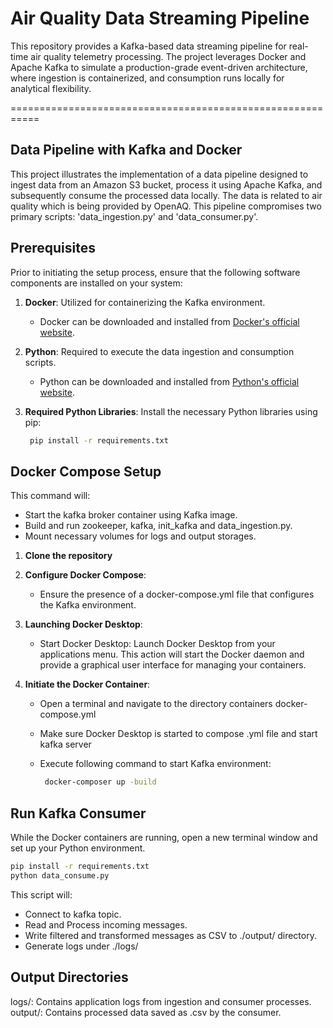 # Air Quality Data Streaming Pipeline

This repository provides a Kafka-based data streaming pipeline for real-time air quality telemetry processing. The project leverages Docker and Apache Kafka to simulate a production-grade event-driven architecture, where ingestion is containerized, and consumption runs locally for analytical flexibility.

===========================================================

## Data Pipeline with Kafka and Docker
This project illustrates the implementation of a data pipeline designed to ingest data from an Amazon S3 bucket, process it using Apache Kafka, and subsequently consume the processed data locally. The data is related to air quality which is being provided by OpenAQ.
This pipeline compromises two primary scripts: 'data_ingestion.py' and 'data_consumer.py'.

## Prerequisites

Prior to initiating the setup process, ensure that the following software components are installed on your system:

1. **Docker**: Utilized for containerizing the Kafka environment.
   - Docker can be downloaded and installed from [Docker's official website](https://www.docker.com/get-started).

2. **Python**: Required to execute the data ingestion and consumption scripts.
   - Python can be downloaded and installed from [Python's official website](https://www.python.org/downloads/).

3. **Required Python Libraries**: Install the necessary Python libraries using pip:
   ```bash
    pip install -r requirements.txt
   ```
## Docker Compose Setup
This command will:
+ Start the kafka broker container using Kafka image.
+ Build and run zookeeper, kafka, init_kafka and data_ingestion.py.
+ Mount necessary volumes for logs and output storages.

1. **Clone the repository**

2. **Configure Docker Compose**:
   - Ensure the presence of a docker-compose.yml file that configures the Kafka environment.
   
3. **Launching Docker Desktop**:
   - Start Docker Desktop: Launch Docker Desktop from your applications menu. This action will start the Docker daemon and provide a graphical user interface for managing your containers.
   
4. **Initiate the Docker Container**:
   + Open a terminal and navigate to the directory containers docker-compose.yml
   + Make sure Docker Desktop is started to compose .yml file and start kafka server
   + Execute following command to start Kafka environment:
     
      ```bash
       docker-composer up -build
     ```


## Run Kafka Consumer
While the Docker containers are running, open a new terminal window and set up your Python environment.
   ```bash
   pip install -r requirements.txt
   python data_consume.py
   ```
This script will:
+ Connect to kafka topic.
+ Read and Process incoming messages.
+ Write filtered and transformed messages as CSV to ./output/ directory.
+ Generate logs under ./logs/

## Output Directories
logs/: Contains application logs from ingestion and consumer processes.
output/: Contains processed data saved as .csv by the consumer.

